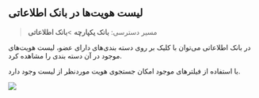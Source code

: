 ## لیست هویت‌ها در بانک اطلاعاتی

> مسیر دسترسی:  **بانک یکپارچه** >**بانک اطلاعاتی**

در بانک اطلاعاتی می‌توان با کلیک بر روی دسته بندی‌های دارای عضو، لیست هویت‌های موجود در آن دسته بندی را مشاهده کرد.

با استفاده از فیلترهای موجود امکان جستجوی هویت موردنظر از لیست وجود دارد. 

![](list-hoviat.jpg.png)
